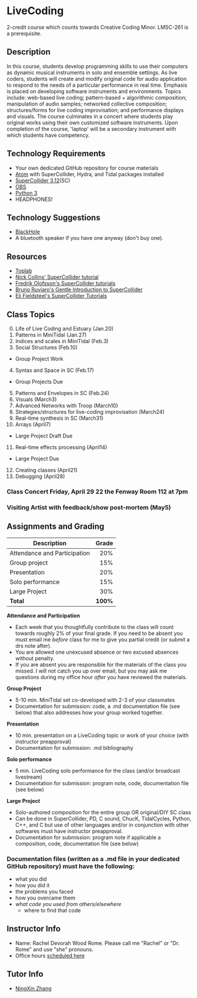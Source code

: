 # LiveCoding
2-credit course which counts towards Creative Coding Minor.
LMSC-261 is a prerequisite.

## Description
In this course, students develop programming skills to use their computers as dynamic musical instruments in solo and ensemble settings. As live coders, students will create and modify original code for audio application to respond to the needs of a particular performance in real time. Emphasis is placed on developing software instruments and environments. Topics include: web-based live coding; pattern-based + algorithmic composition; manipulation of audio samples; networked collective composition; structures/forms for live coding improvisation; and performance displays and visuals. The course culminates in a concert where students play original works using their own customized software instruments. Upon completion of the course, 'laptop' will be a secondary instrument with which students have competency.

## Technology Requirements
- Your own dedicated GitHub repository for course materials
- [Atom](https://atom.io/) with SuperCollider, Hydra, and Tidal packages installed
- [SuperCollider 3.12](https://supercollider.github.io/)(SC)
- [OBS](https://obsproject.com/)
- [Python 3](https://www.python.org/downloads/)
- HEADPHONES!

## Technology Suggestions
- [BlackHole](https://github.com/ExistentialAudio/BlackHole)
- A bluetooth speaker if you have one anyway (don't buy one).

## Resources
- [Toplab](https://github.com/toplap/awesome-livecoding/)
- [Nick Collins' SuperCollider tutorial](https://composerprogrammer.com/teaching/supercollider/sctutorial/tutorial.html)
- [Fredrik Olofsson's SuperCollider tutorials](https://www.fredrikolofsson.com/pages/code-sc.html)
- [Bruno Ruviaro's Gentle Introduction to SuperCollider](https://ccrma.stanford.edu/~ruviaro/texts/A_Gentle_Introduction_To_SuperCollider.pdf)
- [Eli Fieldsteel's SuperCollider Tutorials](https://www.youtube.com/playlist?list=PLPYzvS8A_rTaNDweXe6PX4CXSGq4iEWYC)

## Class Topics
0. Life of Live Coding and Estuary (Jan.20)
1. Patterns in MiniTidal (Jan.27)
2. Indices and scales in MiniTidal (Feb.3)
3. Social Structures (Feb.10)
  - Group Project Work
4. Syntax and Space in SC (Feb.17)
  - Group Projects Due
5. Patterns and Envelopes in SC (Feb.24)
6. Visuals (March3)
7. Advanced Networks with Troop (March10)
8. Strategies/structures for live-coding improvisation
 (March24)
9.  Real-time synthesis in SC (March31)
10. Arrays (April7)
  - Large Project Draft Due
11. Real-time effects processing (April14)
  - Large Project Due
12. Creating classes (April21) 
13. Debugging (April28)
### Class Concert Friday, April 29 22 the Fenway Room 112 at 7pm </br>
### Visiting Artist with feedback/show post-mortem (May5) </br>

## Assignments and Grading

Description|Grade
---|---:|
Attendance and Participation|20%
Group project|15%
Presentation|20%
Solo performance|15%
Large Project|30%
**Total**|**100%**

**Attendance and Participation**
- Each week that you thoughtfully contribute to the class will count towards roughly 2% of your final grade. If you need to be absent you must email me *before* class for me to give you partial credit (or submit a drs note after).
- You are allowed one unexcused absence or two excused absences without penalty.
- If you are absent you are responsible for the materials of the class you missed. I will not catch you up over email, but you may ask me questions during my office hour *after* you have reviewed the materials.

**Group Project**
- 5-10 min. MiniTidal set co-developed with 2-3 of your classmates
- Documentation for submission: code, a .md documentation file (see below) that also addresses how your group worked together.

**Presentation**
- 10 min. presentation on a LiveCoding topic or work of your choice (with instructor preapproval)
- Documentation for submission: .md bibliography

**Solo performance**
- 5 min. LiveCoding solo performance for the class (and/or broadcast livestream)
- Documentation for submission: program note, code, documentation file (see below)

**Large Project**
- Solo-authored composition for the entire group OR original/DIY SC class
- Can be done in SuperCollider, PD, C sound, ChucK, TidalCycles, Python, C++, and C but use of other languages and/or in conjunction with other softwares must have instructor preapproval.
- Documentation for submission: program note if applicable a composition, code, documentation file (see below)

### Documentation files (written as a .md file in your dedicated GitHub repository) must have the following:
  - what you did
  - how you did it
  - the problems you faced
  - how you overcame them
  - *what code you used from others/elsewhere*
    - where to find that code

## Instructor Info
- Name: Rachel Devorah Wood Rome. Please call me "Rachel" or "Dr. Rome" and use "she" pronouns.
- Office hours [scheduled here](https://calendar.google.com/calendar/selfsched?sstoken=UUJvY3FWa3g0b3dhfGRlZmF1bHR8OTk1YzM0YTAxMDljZGU5MGEzZjQxNzViOWQ2ZTM3NjA)

## Tutor Info
  - [NingXin Zhang](https://college.berklee.edu/electronic-production-design/tutoring-mtec-111-112-222-classes)
